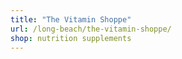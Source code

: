 ```yaml
---
title: "The Vitamin Shoppe"
url: /long-beach/the-vitamin-shoppe/
shop: nutrition supplements
---
```

